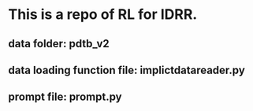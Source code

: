 # This is a repo of RL for IDRR.

## data folder: pdtb_v2

## data loading function file: implictdatareader.py

## prompt file: prompt.py



